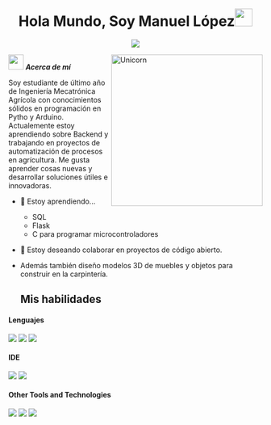 <h1 align="center"><b>Hola Mundo, Soy Manuel López</b><img src="https://media.giphy.com/media/hvRJCLFzcasrR4ia7z/giphy.gif" width="35"></h1>

<p align="center">
  <a href="https://github.com/DenverCoder1/readme-typing-svg"><img src="https://readme-typing-svg.herokuapp.com?font=Time+New+Roman&color=cyan&size=25&center=true&vCenter=true&width=600&height=100&lines=Estudiante+de+Mecatrónica+Agrícola..&hearts;++;Programador+de+Python,;Arduino;Y+Ecantado+de+Aprender+Nuevas+Cosas..<3"></a>
</p>

<img align="right" width=300px alt="Unicorn" src="https://media.tenor.com/1MFEcgJWwlMAAAAi/vault-boy.gif" />

<img src="https://media.giphy.com/media/ObNTw8Uzwy6KQ/giphy.gif" width="30px">&nbsp;***Acerca de mí***

Soy estudiante de último año de Ingeniería Mecatrónica Agrícola con conocimientos sólidos en programación en Pytho y Arduino. Actualemente estoy aprendiendo sobre Backend y trabajando en proyectos de automatización de procesos en agrícultura. Me gusta aprender cosas nuevas y desarrollar soluciones útiles e innovadoras. 
- 🌱 Estoy aprendiendo...
  - SQL
  - Flask
  - C para programar microcontroladores
- 👯 Estoy deseando colaborar en proyectos de código abierto.
- Además también diseño modelos 3D de muebles y objetos para construir en la carpintería.

  ## Mis habilidades

<h4> Lenguajes </h4>
<span> 
  <img src="https://img.shields.io/badge/OCTAVE-darkblue?style=for-the-badge&logo=octave&logoColor=fcd683">
  <img src="https://img.shields.io/badge/python-3670A0?style=for-the-badge&logo=python&logoColor=ffdd54">
  <img src= "https://img.shields.io/badge/-Arduino-00979D?style=for-the-badge&logo=Arduino&logoColor=white">
</span>

<h4> IDE </h4>
<span> 
  <img src="https://img.shields.io/badge/Visual%20Studio%20Code-0078d7.svg?style=for-the-badge&logo=visual-studio-code&logoColor=white">
  <img src="https://img.shields.io/badge/pycharm-143?style=for-the-badge&logo=pycharm&logoColor=black&color=black&labelColor=green">
</span>

<h4> Other Tools and Technologies </h4>
<span>
  <img src="https://img.shields.io/badge/Git-F05032?style=for-the-badge&logo=git&logoColor=white">
  <img src="https://img.shields.io/badge/Linux%20Mint-87CF3E?style=for-the-badge&logo=Linux%20Mint&logoColor=white">
  <img src="https://img.shields.io/badge/Pop!_OS-48B9C7?style=for-the-badge&logo=Pop!_OS&logoColor=white">
</span>
